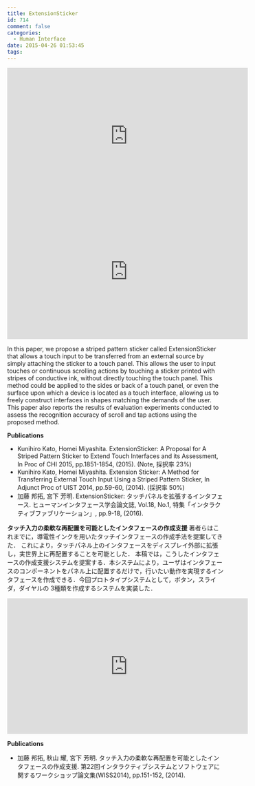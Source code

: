 ```yaml
---
title: ExtensionSticker
id: 714
comment: false
categories:
  - Human Interface
date: 2015-04-26 01:53:45
tags:
---
```



<iframe width="560" height="315" src="https://www.youtube.com/embed/meiCpCgdenY" frameborder="0" allowfullscreen></iframe>



<iframe width="560" height="315" src="https://www.youtube.com/embed/6Fu33ykSCmk" frameborder="0" allowfullscreen></iframe>

<!--more-->
In this paper, we propose a striped pattern sticker called ExtensionSticker that allows a touch input to be transferred from an external source by simply attaching the sticker to a touch panel. This allows the user to input touches or continuous scrolling actions by touching a sticker printed with stripes of conductive ink, without directly touching the touch panel. This method could be applied to the sides or back of a touch panel, or even the surface upon which a device is located as a touch interface, allowing us to freely construct interfaces in shapes matching the demands of the user. This paper also reports the results of evaluation experiments conducted to assess the recognition accuracy of scroll and tap actions using the proposed method.

**Publications**

*   Kunihiro Kato, Homei Miyashita. ExtensionSticker: A Proposal for A Striped Pattern Sticker to Extend Touch Interfaces and its Assessment, In Proc of CHI 2015, pp.1851-1854, (2015). (Note, 採択率 23%)
*   Kunihiro Kato, Homei Miyashita. Extension Sticker: A Method for Transferring External Touch Input Using a Striped Pattern Sticker, In Adjunct Proc of UIST 2014, pp.59-60, (2014). (採択率 50%)
*   加藤 邦拓, 宮下 芳明. ExtensionSticker: タッチパネルを拡張するインタフェース. ヒューマンインタフェース学会論文誌, Vol.18, No.1, 特集「インタラクティブファブリケーション」, pp.9-18, (2016).

**タッチ入力の柔軟な再配置を可能としたインタフェースの作成支援**
著者らはこれまでに，導電性インクを用いたタッチインタフェースの作成手法を提案してきた．
これにより，タッチパネル上のインタフェースをディスプレイ外部に拡張し，実世界上に再配置することを可能とした．
本稿では，こうしたインタフェースの作成支援システムを提案する．本システムにより，ユーザはインタフェースのコンポーネントをパネル上に配置するだけで，行いたい動作を実現するインタフェースを作成できる．今回プロトタイプシステムとして，ボタン，スライダ，ダイヤルの 3種類を作成するシステムを実装した．

<iframe width="560" height="315" src="https://www.youtube.com/embed/hM2Jfhzky48" frameborder="0" allowfullscreen></iframe>

**Publications**

*   加藤 邦拓, 秋山 耀, 宮下 芳明. タッチ入力の柔軟な再配置を可能としたインタフェースの作成支援. 第22回インタラクティブシステムとソフトウェアに関するワークショップ論文集(WISS2014), pp.151-152, (2014).
